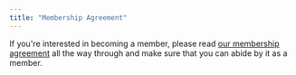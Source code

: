 ```yaml
---
title: "Membership Agreement"
---
```


If you're interested in becoming a member, please read [our membership agreement](https://docs.google.com/document/d/1HLFmj0rFuK1uI5WViTvqVvMNKwryNCidUBK0wHjH_g8/edit?usp=sharing) all the way through and make sure that you can abide by it as a member.
